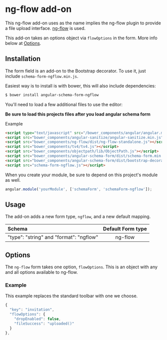 ng-flow add-on
=================

This ng-flow add-on uses as the name implies the ng-flow plugin to provide a file upload interface. [ng-flow](https://github.com/flowjs/ng-flow) is used.

This add-on takes an options object via `flowOptions` in the form. More info below at [Options](#Options).

Installation
------------
The form field is an add-on to the Bootstrap decorator. To use it, just include
`schema-form-ngflow.min.js`.

Easiest way is to install is with bower, this will also include dependencies:
```bash
$ bower install angular-schema-form-ngflow
```

You'll need to load a few additional files to use the editor:

**Be sure to load this projects files after you load angular schema form**

Example

```HTML
<script type="text/javascript" src="/bower_components/angular/angular.min.js"></script>
<script src="bower_components/angular-sanitize/angular-sanitize.min.js"></script>
<script src="bower_components/ng-flow/dist/ng-flow-standalone.js"></script>
<script src="bower_components/tv4/tv4.js"></script>
<script src="bower_components/objectpath/lib/ObjectPath.js"></script>
<script src="bower_components/angular-schema-form/dist/schema-form.min.js"></script>
<script src="bower_components/angular-schema-form/dist/bootstrap-decorator.min.js"></script>
<script src="schema-form-ngflow.js"></script>
```

When you create your module, be sure to depend on this project's module as well.

```javascript
angular.module('yourModule', ['schemaForm', 'schemaForm-ngflow']);
```

Usage
-----
The add-on adds a new form type, `ngflow`, and a new default
mapping.

| Schema             |   Default Form type  |
|:-------------------|:------------:|
| "type": "string" and "format": "ngflow"   |   ng-flow   |


Options
-------
The `ng-flow` form takes one option, `flowOptions`. This is an object with any
and all options available to ng-flow.

### Example
This example replaces the standard toolbar with one we choose.

```javascript
{
  "key": "invitation",
  "flowOptions": {
    "dropEnabled": false,
    "fileSuccess": "uploaded()"
  }
},
```
